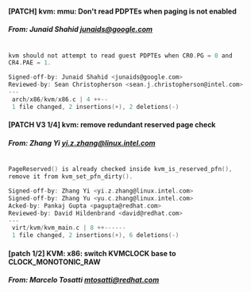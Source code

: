 #### [PATCH] kvm: mmu: Don't read PDPTEs when paging is not enabled
##### From: Junaid Shahid <junaids@google.com>

```c

kvm should not attempt to read guest PDPTEs when CR0.PG = 0 and
CR4.PAE = 1.

Signed-off-by: Junaid Shahid <junaids@google.com>
Reviewed-by: Sean Christopherson <sean.j.christopherson@intel.com>
---
 arch/x86/kvm/x86.c | 4 ++--
 1 file changed, 2 insertions(+), 2 deletions(-)

```
#### [PATCH V3 1/4] kvm: remove redundant reserved page check
##### From: Zhang Yi <yi.z.zhang@linux.intel.com>

```c

PageReserved() is already checked inside kvm_is_reserved_pfn(),
remove it from kvm_set_pfn_dirty().

Signed-off-by: Zhang Yi <yi.z.zhang@linux.intel.com>
Signed-off-by: Zhang Yu <yu.c.zhang@linux.intel.com>
Acked-by: Pankaj Gupta <pagupta@redhat.com>
Reviewed-by: David Hildenbrand <david@redhat.com>
---
 virt/kvm/kvm_main.c | 8 ++------
 1 file changed, 2 insertions(+), 6 deletions(-)

```
#### [patch 1/2] KVM: x86: switch KVMCLOCK base to CLOCK_MONOTONIC_RAW
##### From: Marcelo Tosatti <mtosatti@redhat.com>

```c

